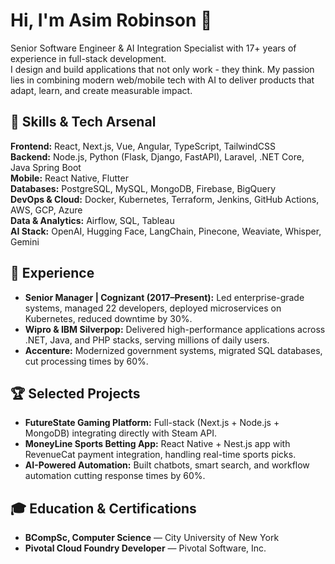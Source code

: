 # Hi, I'm Asim Robinson 👋

Senior Software Engineer & AI Integration Specialist with 17+ years of experience in full-stack development.  
I design and build applications that not only work - they think. My passion lies in combining modern web/mobile tech with AI to deliver products that adapt, learn, and create measurable impact.  

## 🚀 Skills & Tech Arsenal
**Frontend:** React, Next.js, Vue, Angular, TypeScript, TailwindCSS  
**Backend:** Node.js, Python (Flask, Django, FastAPI), Laravel, .NET Core, Java Spring Boot  
**Mobile:** React Native, Flutter  
**Databases:** PostgreSQL, MySQL, MongoDB, Firebase, BigQuery  
**DevOps & Cloud:** Docker, Kubernetes, Terraform, Jenkins, GitHub Actions, AWS, GCP, Azure  
**Data & Analytics:** Airflow, SQL, Tableau  
**AI Stack:** OpenAI, Hugging Face, LangChain, Pinecone, Weaviate, Whisper, Gemini  

## 💼 Experience
- **Senior Manager | Cognizant (2017–Present):** Led enterprise-grade systems, managed 22 developers, deployed microservices on Kubernetes, reduced downtime by 30%.  
- **Wipro & IBM Silverpop:** Delivered high-performance applications across .NET, Java, and PHP stacks, serving millions of daily users.  
- **Accenture:** Modernized government systems, migrated SQL databases, cut processing times by 60%.  

## 🏆 Selected Projects
- **FutureState Gaming Platform:** Full-stack (Next.js + Node.js + MongoDB) integrating directly with Steam API.  
- **MoneyLine Sports Betting App:** React Native + Nest.js app with RevenueCat payment integration, handling real-time sports picks.  
- **AI-Powered Automation:** Built chatbots, smart search, and workflow automation cutting response times by 60%.  

## 🎓 Education & Certifications
- **BCompSc, Computer Science** — City University of New York  
- **Pivotal Cloud Foundry Developer** — Pivotal Software, Inc.  
